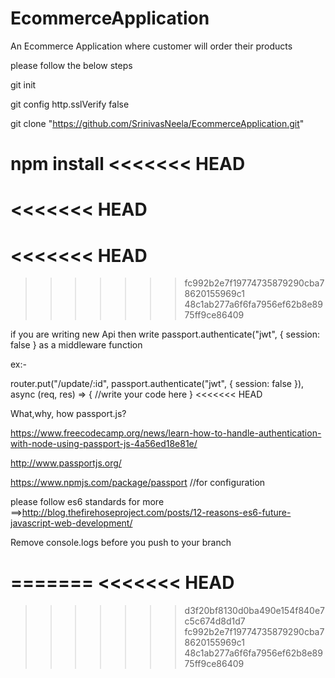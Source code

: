 # EcommerceApplication
An Ecommerce Application where customer will order their products


please follow the below steps 

git init

git config http.sslVerify false

git clone "https://github.com/SrinivasNeela/EcommerceApplication.git"

npm install
<<<<<<< HEAD
=======
<<<<<<< HEAD
=======
<<<<<<< HEAD
=======
>>>>>>> fc992b2e7f19774735879290cba78620155969c1
>>>>>>> 48c1ab277a6f6fa7956ef62b8e8975ff9ce86409

if you are writing new Api then  write passport.authenticate("jwt", { session: false } as a middleware function

ex:-

router.put("/update/:id", passport.authenticate("jwt", { session: false }), async (req, res) => {
//write your code here
}
<<<<<<< HEAD

  
 
 
 
  
What,why, how passport.js?

https://www.freecodecamp.org/news/learn-how-to-handle-authentication-with-node-using-passport-js-4a56ed18e81e/

http://www.passportjs.org/

https://www.npmjs.com/package/passport  //for configuration






please follow es6 standards  for more ==>http://blog.thefirehoseproject.com/posts/12-reasons-es6-future-javascript-web-development/

Remove console.logs before you push to your  branch 




=======
<<<<<<< HEAD
=======
>>>>>>> d3f20bf8130d0ba490e154f840e7c5c674d8d1d7
>>>>>>> fc992b2e7f19774735879290cba78620155969c1
>>>>>>> 48c1ab277a6f6fa7956ef62b8e8975ff9ce86409
